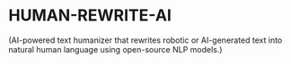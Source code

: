 # HUMAN-REWRITE-AI
(AI-powered text humanizer that rewrites robotic or AI-generated text into natural human language using open-source NLP models.)
